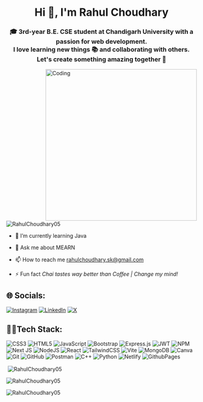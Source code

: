 <h1 align="center">Hi 👋, I'm Rahul Choudhary</h1>

<h3 align="center">🎓 3rd-year B.E. CSE student at Chandigarh University with a passion for web development.<br>I love learning new things 📚 and collaborating with others. Let's create something amazing together 🚀</h3>


<img align="right" alt="Coding" width="400" src="https://user-images.githubusercontent.com/74038190/235224431-e8c8c12e-6826-47f1-89fb-2ddad83b3abf.gif">


<p align="left"> <img src="https://komarev.com/ghpvc/?username=RahulChoudhary05&label=Profile%20views&color=0e75b6&style=flat" alt="RahulChoudhary05" /> </p>


- 🌱 I’m currently learning Java

- 💬 Ask me about MEARN

- 📫 How to reach me rahulchoudhary.sk@gmail.com

- ⚡ Fun fact *Chai tastes way better than Coffee | Change my mind!*

## 🌐 Socials:
[![Instagram](https://img.shields.io/badge/Instagram-%23E4405F.svg?logo=Instagram&logoColor=white)](https://instagram.com/krahul_21/) [![LinkedIn](https://img.shields.io/badge/LinkedIn-%230077B5.svg?logo=linkedin&logoColor=white)](https://www.linkedin.com/in/rahulchoudhary210505/) [![X](https://img.shields.io/badge/X-black.svg?logo=X&logoColor=white)](https://x.com/krahul_21)
 
## 🧑‍🏫Tech Stack:
![CSS3](https://img.shields.io/badge/css3-%231572B6.svg?style=for-the-badge&logo=css3&logoColor=white) ![HTML5](https://img.shields.io/badge/html5-%23E34F26.svg?style=for-the-badge&logo=html5&logoColor=white) ![JavaScript](https://img.shields.io/badge/javascript-%23323330.svg?style=for-the-badge&logo=javascript&logoColor=%23F7DF1E) ![Bootstrap](https://img.shields.io/badge/bootstrap-%238511FA.svg?style=for-the-badge&logo=bootstrap&logoColor=white) ![Express.js](https://img.shields.io/badge/express.js-%23404d59.svg?style=for-the-badge&logo=express&logoColor=%2361DAFB) ![JWT](https://img.shields.io/badge/JWT-black?style=for-the-badge&logo=JSON%20web%20tokens) ![NPM](https://img.shields.io/badge/NPM-%23CB3837.svg?style=for-the-badge&logo=npm&logoColor=white) ![Next JS](https://img.shields.io/badge/Next-black?style=for-the-badge&logo=next.js&logoColor=white) ![NodeJS](https://img.shields.io/badge/node.js-6DA55F?style=for-the-badge&logo=node.js&logoColor=white) ![React](https://img.shields.io/badge/react-%2320232a.svg?style=for-the-badge&logo=react&logoColor=%2361DAFB) ![TailwindCSS](https://img.shields.io/badge/tailwindcss-%2338B2AC.svg?style=for-the-badge&logo=tailwind-css&logoColor=white) ![Vite](https://img.shields.io/badge/vite-%23646CFF.svg?style=for-the-badge&logo=vite&logoColor=white) ![MongoDB](https://img.shields.io/badge/MongoDB-%234ea94b.svg?style=for-the-badge&logo=mongodb&logoColor=white) ![Canva](https://img.shields.io/badge/Canva-%2300C4CC.svg?style=for-the-badge&logo=Canva&logoColor=white) ![Git](https://img.shields.io/badge/git-%23F05033.svg?style=for-the-badge&logo=git&logoColor=white) ![GitHub](https://img.shields.io/badge/github-%23121011.svg?style=for-the-badge&logo=github&logoColor=white) ![Postman](https://img.shields.io/badge/Postman-FF6C37?style=for-the-badge&logo=postman&logoColor=white) ![C++](https://img.shields.io/badge/c++-%2300599C.svg?style=for-the-badge&logo=c%2B%2B&logoColor=white) ![Python](https://img.shields.io/badge/python-3670A0?style=for-the-badge&logo=python&logoColor=ffdd54) ![Netlify](https://img.shields.io/badge/netlify-%23000000.svg?style=for-the-badge&logo=netlify&logoColor=#00C7B7) ![GithubPages](https://img.shields.io/badge/github%20pages-121013?style=for-the-badge&logo=github&logoColor=white)

<p>&nbsp;<img align="center" src="https://github-readme-stats.vercel.app/api?username=RahulChoudhary05&show_icons=true&locale=en&theme=tokyonight" alt="RahulChoudhary05" /></p>

<p><img align="center" src="https://github-readme-streak-stats.herokuapp.com/?user=RahulChoudhary05&&theme=tokyonight" alt="RahulChoudhary05" /></p></div>

<p><img align="center" src="https://github-readme-stats.vercel.app/api/top-langs?username=RahulChoudhary05&show_icons=true&locale=en&layout=compact&theme=tokyonight" alt="RahulChoudhary05" /></p>
